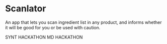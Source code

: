 # Scanlator
An app that lets you scan ingredient list in any product, and informs whether it will be good for you or be used with caution. 

SYNT HACKATHON
MD HACKATHON
